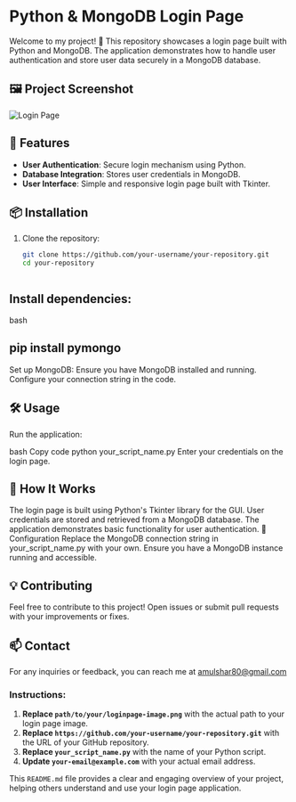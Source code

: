 # Python & MongoDB Login Page

Welcome to my project! 🎉 This repository showcases a login page built with Python and MongoDB. The application demonstrates how to handle user authentication and store user data securely in a MongoDB database.

## 🖼️ Project Screenshot

![Login Page](path/to/your/loginpage-image.png)

## 🚀 Features

- **User Authentication**: Secure login mechanism using Python.
- **Database Integration**: Stores user credentials in MongoDB.
- **User Interface**: Simple and responsive login page built with Tkinter.

## 📦 Installation

1. Clone the repository:
   ```bash
   git clone https://github.com/your-username/your-repository.git
   cd your-repository



## Install dependencies:

bash
## pip install pymongo
Set up MongoDB: Ensure you have MongoDB installed and running. Configure your connection string in the code.

## 🛠️ Usage
Run the application:

bash
Copy code
python your_script_name.py
Enter your credentials on the login page.

## 📖 How It Works
The login page is built using Python's Tkinter library for the GUI.
User credentials are stored and retrieved from a MongoDB database.
The application demonstrates basic functionality for user authentication.
🔧 Configuration
Replace the MongoDB connection string in your_script_name.py with your own. Ensure you have a MongoDB instance running and accessible.

## 💡 Contributing
Feel free to contribute to this project! Open issues or submit pull requests with your improvements or fixes.

## 📫 Contact
For any inquiries or feedback, you can reach me at amulshar80@gmail.com





### Instructions:

1. **Replace `path/to/your/loginpage-image.png`** with the actual path to your login page image.
2. **Replace `https://github.com/your-username/your-repository.git`** with the URL of your GitHub repository.
3. **Replace `your_script_name.py`** with the name of your Python script.
4. **Update `your-email@example.com`** with your actual email address.

This `README.md` file provides a clear and engaging overview of your project, helping others understand and use your login page application.
